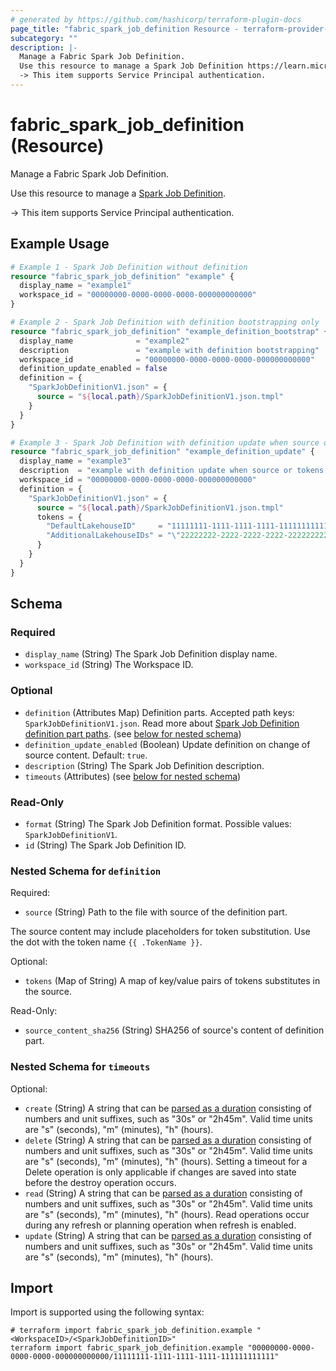 ```yaml
---
# generated by https://github.com/hashicorp/terraform-plugin-docs
page_title: "fabric_spark_job_definition Resource - terraform-provider-fabric"
subcategory: ""
description: |-
  Manage a Fabric Spark Job Definition.
  Use this resource to manage a Spark Job Definition https://learn.microsoft.com/fabric/data-engineering/spark-job-definition.
  -> This item supports Service Principal authentication.
---
```


# fabric_spark_job_definition (Resource)

Manage a Fabric Spark Job Definition.

Use this resource to manage a [Spark Job Definition](https://learn.microsoft.com/fabric/data-engineering/spark-job-definition).

-> This item supports Service Principal authentication.

## Example Usage

```terraform
# Example 1 - Spark Job Definition without definition
resource "fabric_spark_job_definition" "example" {
  display_name = "example1"
  workspace_id = "00000000-0000-0000-0000-000000000000"
}

# Example 2 - Spark Job Definition with definition bootstrapping only
resource "fabric_spark_job_definition" "example_definition_bootstrap" {
  display_name              = "example2"
  description               = "example with definition bootstrapping"
  workspace_id              = "00000000-0000-0000-0000-000000000000"
  definition_update_enabled = false
  definition = {
    "SparkJobDefinitionV1.json" = {
      source = "${local.path}/SparkJobDefinitionV1.json.tmpl"
    }
  }
}

# Example 3 - Spark Job Definition with definition update when source or tokens changed
resource "fabric_spark_job_definition" "example_definition_update" {
  display_name = "example3"
  description  = "example with definition update when source or tokens changed"
  workspace_id = "00000000-0000-0000-0000-000000000000"
  definition = {
    "SparkJobDefinitionV1.json" = {
      source = "${local.path}/SparkJobDefinitionV1.json.tmpl"
      tokens = {
        "DefaultLakehouseID"     = "11111111-1111-1111-1111-111111111111"
        "AdditionalLakehouseIDs" = "\"22222222-2222-2222-2222-222222222222\",\"33333333-3333-3333-3333-333333333333\""
      }
    }
  }
}
```

<!-- schema generated by tfplugindocs -->
## Schema

### Required

- `display_name` (String) The Spark Job Definition display name.
- `workspace_id` (String) The Workspace ID.

### Optional

- `definition` (Attributes Map) Definition parts. Accepted path keys: `SparkJobDefinitionV1.json`. Read more about [Spark Job Definition definition part paths](https://learn.microsoft.com/rest/api/fabric/articles/item-management/definitions/spark-job-definition). (see [below for nested schema](#nestedatt--definition))
- `definition_update_enabled` (Boolean) Update definition on change of source content. Default: `true`.
- `description` (String) The Spark Job Definition description.
- `timeouts` (Attributes) (see [below for nested schema](#nestedatt--timeouts))

### Read-Only

- `format` (String) The Spark Job Definition format. Possible values: `SparkJobDefinitionV1`.
- `id` (String) The Spark Job Definition ID.

<a id="nestedatt--definition"></a>

### Nested Schema for `definition`

Required:

- `source` (String) Path to the file with source of the definition part.

The source content may include placeholders for token substitution. Use the dot with the token name `{{ .TokenName }}`.

Optional:

- `tokens` (Map of String) A map of key/value pairs of tokens substitutes in the source.

Read-Only:

- `source_content_sha256` (String) SHA256 of source's content of definition part.

<a id="nestedatt--timeouts"></a>

### Nested Schema for `timeouts`

Optional:

- `create` (String) A string that can be [parsed as a duration](https://pkg.go.dev/time#ParseDuration) consisting of numbers and unit suffixes, such as "30s" or "2h45m". Valid time units are "s" (seconds), "m" (minutes), "h" (hours).
- `delete` (String) A string that can be [parsed as a duration](https://pkg.go.dev/time#ParseDuration) consisting of numbers and unit suffixes, such as "30s" or "2h45m". Valid time units are "s" (seconds), "m" (minutes), "h" (hours). Setting a timeout for a Delete operation is only applicable if changes are saved into state before the destroy operation occurs.
- `read` (String) A string that can be [parsed as a duration](https://pkg.go.dev/time#ParseDuration) consisting of numbers and unit suffixes, such as "30s" or "2h45m". Valid time units are "s" (seconds), "m" (minutes), "h" (hours). Read operations occur during any refresh or planning operation when refresh is enabled.
- `update` (String) A string that can be [parsed as a duration](https://pkg.go.dev/time#ParseDuration) consisting of numbers and unit suffixes, such as "30s" or "2h45m". Valid time units are "s" (seconds), "m" (minutes), "h" (hours).

## Import

Import is supported using the following syntax:

```shell
# terraform import fabric_spark_job_definition.example "<WorkspaceID>/<SparkJobDefinitionID>"
terraform import fabric_spark_job_definition.example "00000000-0000-0000-0000-000000000000/11111111-1111-1111-1111-111111111111"
```
